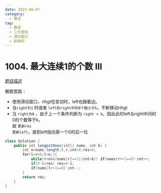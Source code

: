 ```yaml
---
date: 2023-08-07
category: 
  - 算法
tag: 
  - 数组
  - 二分查找
  - 滑动窗口
  - 前缀和
---
```


# 1004. 最大连续1的个数 III


<Badge text="中等" type="warning" vertical="middle" />

[题目描述](https://leetcode.cn/problems/max-consecutive-ones-iii/description/?envType=study-plan-v2&envId=leetcode-75)


解题思路：
- 使用滑动窗口，rihgt在变动时，left也跟着边。
- 当`right为1` 时或者 `left到right中的0个数小于k`，不断移动rihgt
- 当 `right为0` ，由于上一个条件判断为 `right < k`。因此此时left与right中间的0的个数等于k。  
  故 `更新res`  
  `更新left`，直到left指向第一个0的后一位

```java
class Solution {
    public int longestOnes(int[] nums, int k) {
        int n=nums.length,l,r,cnt=0,res=0;
        for(l=r=0;l<n;){
            while(r<n&&(nums[r]==1||cnt<k)) if(nums[r++]==0) cnt++;
            if(r-l>res) res=r-l;
            if(nums[l++]==0) cnt--;
        }
        return res;
    }
}
```